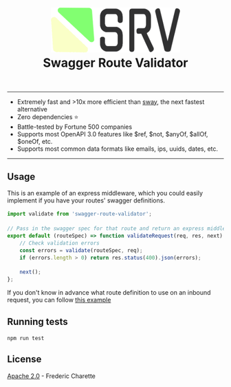 <h1 align="center">
  <a title="Swagger Route Validator" href="http://kalm.js.org">
    <img alt="logo" width="300px" src="./srv.png" />
    <br/>
  </a>
  Swagger Route Validator
</h1>
<br/>

---

- Extremely fast and >10x more efficient than [sway](https://www.npmjs.com/package/sway), the next fastest alternative
- Zero dependencies :star:
- Battle-tested by Fortune 500 companies
- Supports most OpenAPI 3.0 features like $ref, $not, $anyOf, $allOf, $oneOf, etc.
- Supports most common data formats like emails, ips, uuids, dates, etc.

---

## Usage

This is an example of an express middleware, which you could easily implement if you have your routes' swagger definitions.

```javascript
import validate from 'swagger-route-validator';

// Pass in the swagger spec for that route and return an express middleware
export default (routeSpec) => function validateRequest(req, res, next) {
    // Check validation errors
    const errors = validate(routeSpec, req);
    if (errors.length > 0) return res.status(400).json(errors);

    next();
};
```

If you don't know in advance what route definition to use on an inbound request, you can follow [this example](https://gist.github.com/fed135/7a45eab6510a78a5d514fae9a5cb6734)

## Running tests

```
npm run test
```

## License

[Apache 2.0](./LICENSE) - Frederic Charette
